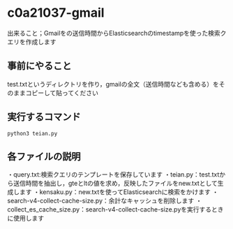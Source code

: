 # c0a21037-gmail

出来ること；Gmailをの送信時間からElasticsearchのtimestampを使った検索クエリを作成します

## 事前にやること
test.txtというディレクトリを作り，gmailの全文（送信時間なども含める）をそのままコピーして貼ってください

## 実行するコマンド
```
python3 teian.py
```

## 各ファイルの説明
・query.txt:検索クエリのテンプレートを保存しています
・teian.py：test.txtから送信時間を抽出し，gteとltの値を求め，反映したファイルをnew.txtとして生成します
・kensaku.py：new.txtを使ってElasticsearchに検索をかけます
・search-v4-collect-cache-size.py：余計なキャッシュを削除します
・collect_es_cache_size.py：search-v4-collect-cache-size.pyを実行するときに使用します


